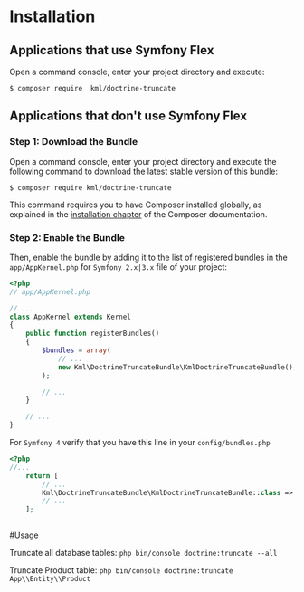Installation
============

Applications that use Symfony Flex
----------------------------------

Open a command console, enter your project directory and execute:

```console
$ composer require  kml/doctrine-truncate
```

Applications that don't use Symfony Flex
----------------------------------------

### Step 1: Download the Bundle

Open a command console, enter your project directory and execute the
following command to download the latest stable version of this bundle:

```console
$ composer require kml/doctrine-truncate
```

This command requires you to have Composer installed globally, as explained
in the [installation chapter](https://getcomposer.org/doc/00-intro.md)
of the Composer documentation.

### Step 2: Enable the Bundle

Then, enable the bundle by adding it to the list of registered bundles
in the `app/AppKernel.php` for `Symfony 2.x|3.x` file of your project:

```php
<?php
// app/AppKernel.php

// ...
class AppKernel extends Kernel
{
    public function registerBundles()
    {
        $bundles = array(
            // ...
            new Kml\DoctrineTruncateBundle\KmlDoctrineTruncateBundle(),
        );

        // ...
    }

    // ...
}
```

For `Symfony 4` verify that you have this line in your `config/bundles.php`
```php
<?php
//...
    return [
        // ...
        Kml\DoctrineTruncateBundle\KmlDoctrineTruncateBundle::class => ['all' => true],
        // ...
    ];
    
```

#Usage

Truncate all database tables:
`php bin/console doctrine:truncate --all`

Truncate Product table:
`php bin/console doctrine:truncate  App\\Entity\\Product`